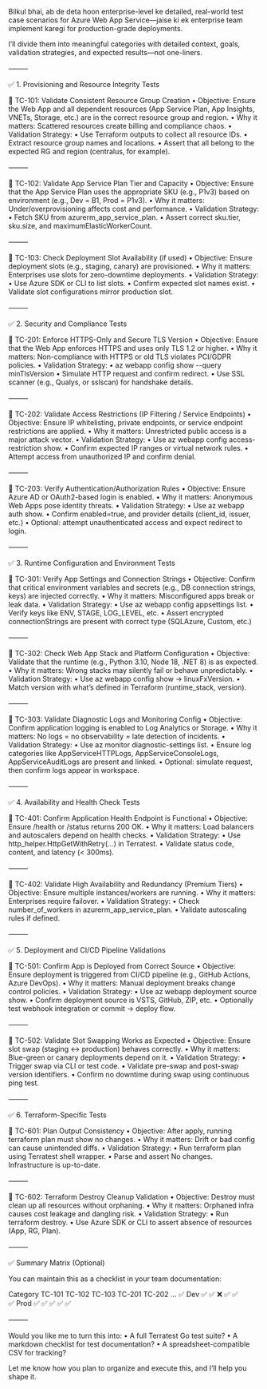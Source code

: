 Bilkul bhai, ab de deta hoon enterprise-level ke detailed, real-world test case scenarios for Azure Web App Service—jaise ki ek enterprise team implement karegi for production-grade deployments.

I’ll divide them into meaningful categories with detailed context, goals, validation strategies, and expected results—not one-liners.

⸻

✅ 1. Provisioning and Resource Integrity Tests

🔸 TC-101: Validate Consistent Resource Group Creation
	•	Objective: Ensure the Web App and all dependent resources (App Service Plan, App Insights, VNETs, Storage, etc.) are in the correct resource group and region.
	•	Why it matters: Scattered resources create billing and compliance chaos.
	•	Validation Strategy:
	•	Use Terraform outputs to collect all resource IDs.
	•	Extract resource group names and locations.
	•	Assert that all belong to the expected RG and region (centralus, for example).

⸻

🔸 TC-102: Validate App Service Plan Tier and Capacity
	•	Objective: Ensure that the App Service Plan uses the appropriate SKU (e.g., P1v3) based on environment (e.g., Dev = B1, Prod = P1v3).
	•	Why it matters: Under/overprovisioning affects cost and performance.
	•	Validation Strategy:
	•	Fetch SKU from azurerm_app_service_plan.
	•	Assert correct sku.tier, sku.size, and maximumElasticWorkerCount.

⸻

🔸 TC-103: Check Deployment Slot Availability (if used)
	•	Objective: Ensure deployment slots (e.g., staging, canary) are provisioned.
	•	Why it matters: Enterprises use slots for zero-downtime deployments.
	•	Validation Strategy:
	•	Use Azure SDK or CLI to list slots.
	•	Confirm expected slot names exist.
	•	Validate slot configurations mirror production slot.

⸻

✅ 2. Security and Compliance Tests

🔸 TC-201: Enforce HTTPS-Only and Secure TLS Version
	•	Objective: Ensure that the Web App enforces HTTPS and uses only TLS 1.2 or higher.
	•	Why it matters: Non-compliance with HTTPS or old TLS violates PCI/GDPR policies.
	•	Validation Strategy:
	•	az webapp config show --query minTlsVersion
	•	Simulate HTTP request and confirm redirect.
	•	Use SSL scanner (e.g., Qualys, or sslscan) for handshake details.

⸻

🔸 TC-202: Validate Access Restrictions (IP Filtering / Service Endpoints)
	•	Objective: Ensure IP whitelisting, private endpoints, or service endpoint restrictions are applied.
	•	Why it matters: Unrestricted public access is a major attack vector.
	•	Validation Strategy:
	•	Use az webapp config access-restriction show.
	•	Confirm expected IP ranges or virtual network rules.
	•	Attempt access from unauthorized IP and confirm denial.

⸻

🔸 TC-203: Verify Authentication/Authorization Rules
	•	Objective: Ensure Azure AD or OAuth2-based login is enabled.
	•	Why it matters: Anonymous Web Apps pose identity threats.
	•	Validation Strategy:
	•	Use az webapp auth show.
	•	Confirm enabled=true, and provider details (client_id, issuer, etc.)
	•	Optional: attempt unauthenticated access and expect redirect to login.

⸻

✅ 3. Runtime Configuration and Environment Tests

🔸 TC-301: Verify App Settings and Connection Strings
	•	Objective: Confirm that critical environment variables and secrets (e.g., DB connection strings, keys) are injected correctly.
	•	Why it matters: Misconfigured apps break or leak data.
	•	Validation Strategy:
	•	Use az webapp config appsettings list.
	•	Verify keys like ENV, STAGE, LOG_LEVEL, etc.
	•	Assert encrypted connectionStrings are present with correct type (SQLAzure, Custom, etc.)

⸻

🔸 TC-302: Check Web App Stack and Platform Configuration
	•	Objective: Validate that the runtime (e.g., Python 3.10, Node 18, .NET 8) is as expected.
	•	Why it matters: Wrong stacks may silently fail or behave unpredictably.
	•	Validation Strategy:
	•	Use az webapp config show → linuxFxVersion.
	•	Match version with what’s defined in Terraform (runtime_stack, version).

⸻

🔸 TC-303: Validate Diagnostic Logs and Monitoring Config
	•	Objective: Confirm application logging is enabled to Log Analytics or Storage.
	•	Why it matters: No logs = no observability = late detection of incidents.
	•	Validation Strategy:
	•	Use az monitor diagnostic-settings list.
	•	Ensure log categories like AppServiceHTTPLogs, AppServiceConsoleLogs, AppServiceAuditLogs are present and linked.
	•	Optional: simulate request, then confirm logs appear in workspace.

⸻

✅ 4. Availability and Health Check Tests

🔸 TC-401: Confirm Application Health Endpoint is Functional
	•	Objective: Ensure /health or /status returns 200 OK.
	•	Why it matters: Load balancers and autoscalers depend on health checks.
	•	Validation Strategy:
	•	Use http_helper.HttpGetWithRetry(...) in Terratest.
	•	Validate status code, content, and latency (< 300ms).

⸻

🔸 TC-402: Validate High Availability and Redundancy (Premium Tiers)
	•	Objective: Ensure multiple instances/workers are running.
	•	Why it matters: Enterprises require failover.
	•	Validation Strategy:
	•	Check number_of_workers in azurerm_app_service_plan.
	•	Validate autoscaling rules if defined.

⸻

✅ 5. Deployment and CI/CD Pipeline Validations

🔸 TC-501: Confirm App is Deployed from Correct Source
	•	Objective: Ensure deployment is triggered from CI/CD pipeline (e.g., GitHub Actions, Azure DevOps).
	•	Why it matters: Manual deployment breaks change control policies.
	•	Validation Strategy:
	•	Use az webapp deployment source show.
	•	Confirm deployment source is VSTS, GitHub, ZIP, etc.
	•	Optionally test webhook integration or commit → deploy flow.

⸻

🔸 TC-502: Validate Slot Swapping Works as Expected
	•	Objective: Ensure slot swap (staging ↔ production) behaves correctly.
	•	Why it matters: Blue-green or canary deployments depend on it.
	•	Validation Strategy:
	•	Trigger swap via CLI or test code.
	•	Validate pre-swap and post-swap version identifiers.
	•	Confirm no downtime during swap using continuous ping test.

⸻

✅ 6. Terraform-Specific Tests

🔸 TC-601: Plan Output Consistency
	•	Objective: After apply, running terraform plan must show no changes.
	•	Why it matters: Drift or bad config can cause unintended diffs.
	•	Validation Strategy:
	•	Run terraform plan using Terratest shell wrapper.
	•	Parse and assert No changes. Infrastructure is up-to-date.

⸻

🔸 TC-602: Terraform Destroy Cleanup Validation
	•	Objective: Destroy must clean up all resources without orphaning.
	•	Why it matters: Orphaned infra causes cost leakage and dangling risk.
	•	Validation Strategy:
	•	Run terraform destroy.
	•	Use Azure SDK or CLI to assert absence of resources (App, RG, Plan).

⸻

✅ Summary Matrix (Optional)

You can maintain this as a checklist in your team documentation:

Category	TC-101	TC-102	TC-103	TC-201	TC-202	…
✅ Dev	✅	✅	❌	✅	✅	
✅ Prod	✅	✅	✅	✅	✅	



⸻

Would you like me to turn this into:
	•	A full Terratest Go test suite?
	•	A markdown checklist for test documentation?
	•	A spreadsheet-compatible CSV for tracking?

Let me know how you plan to organize and execute this, and I’ll help you shape it.
